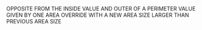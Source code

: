 OPPOSITE FROM THE INSIDE VALUE AND OUTER OF A PERIMETER VALUE GIVEN BY ONE AREA OVERRIDE WITH A NEW AREA SIZE LARGER THAN PREVIOUS AREA SIZE
